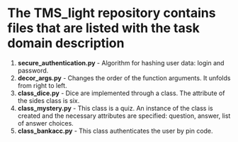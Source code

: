 # **The TMS_light repository contains files that are listed with the task domain description**

1. **secure_authentication.py** - Algorithm for hashing user data: login and password.
2. **decor_args.py** - Changes the order of the function arguments. It unfolds from right to left. 
3. **class_dice.py** - Dice are implemented through a class. The attribute of the sides class is six.
4. **class_mystery.py** - This class is a quiz. An instance of the class is created and the necessary attributes are specified: question, answer, list of answer choices.
5. **class_bankacc.py** - This class authenticates the user by pin code.
